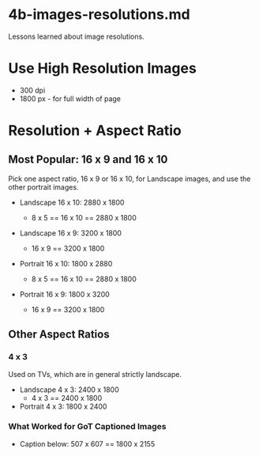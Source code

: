 
# 4b-images-resolutions.md

Lessons learned about image resolutions.

# Use High Resolution Images

- 300 dpi
- 1800 px - for full width of page

# Resolution + Aspect Ratio

## Most Popular: 16 x 9 and 16 x 10

Pick one aspect ratio, 16 x 9 or 16 x 10, for Landscape images, and use the other portrait images.

- Landscape 16 x 10: 2880 x 1800
  - 8 x 5 == 16 x 10 == 2880 x 1800
- Landscape 16 x 9: 3200 x 1800
  - 16 x 9 == 3200 x 1800

- Portrait 16 x 10: 1800 x 2880
  - 8 x 5 == 16 x 10 == 2880 x 1800
- Portrait 16 x 9: 1800 x 3200
  - 16 x 9 == 3200 x 1800

## Other Aspect Ratios

### 4 x 3

Used on TVs, which are in general strictly landscape.

- Landscape 4 x 3: 2400 x 1800
  - 4 x 3 == 2400 x 1800
- Portrait 4 x 3: 1800 x 2400

### What Worked for GoT Captioned Images

- Caption below: 507 x 607 == 1800 x 2155

